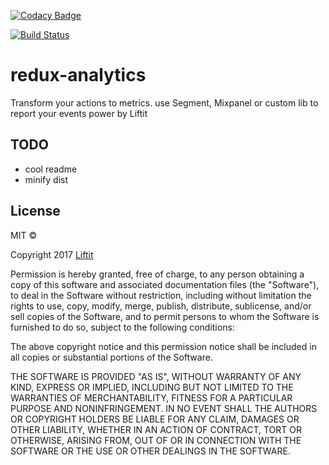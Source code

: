 [![Codacy Badge](https://api.codacy.com/project/badge/Grade/fbb04395027843d9b9e509faad131530)](https://www.codacy.com/app/Liftit/redux-analytics?utm_source=github.com&amp;utm_medium=referral&amp;utm_content=Liftitapp/redux-analytics&amp;utm_campaign=Badge_Grade)

[![Build Status](https://semaphoreci.com/api/v1/liftit/redux-analytics/branches/master/shields_badge.svg)](https://semaphoreci.com/liftit/redux-analytics)

# redux-analytics

Transform your actions to metrics. use Segment, Mixpanel or custom lib to report your events power by Liftit

## TODO 
- cool readme
- minify dist

## License

MIT ©

Copyright 2017 [Liftit](https://liftit.co)

Permission is hereby granted, free of charge, to any person obtaining a copy of this software and associated documentation files (the "Software"), to deal in the Software without restriction, including without limitation the rights to use, copy, modify, merge, publish, distribute, sublicense, and/or sell copies of the Software, and to permit persons to whom the Software is furnished to do so, subject to the following conditions:

The above copyright notice and this permission notice shall be included in all copies or substantial portions of the Software.

THE SOFTWARE IS PROVIDED "AS IS", WITHOUT WARRANTY OF ANY KIND, EXPRESS OR IMPLIED, INCLUDING BUT NOT LIMITED TO THE WARRANTIES OF MERCHANTABILITY, FITNESS FOR A PARTICULAR PURPOSE AND NONINFRINGEMENT. IN NO EVENT SHALL THE AUTHORS OR COPYRIGHT HOLDERS BE LIABLE FOR ANY CLAIM, DAMAGES OR OTHER LIABILITY, WHETHER IN AN ACTION OF CONTRACT, TORT OR OTHERWISE, ARISING FROM, OUT OF OR IN CONNECTION WITH THE SOFTWARE OR THE USE OR OTHER DEALINGS IN THE SOFTWARE.